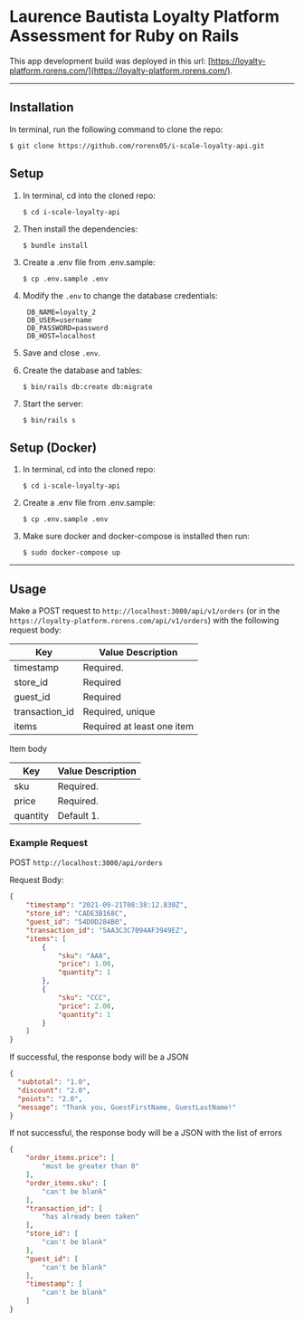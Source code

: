 # Laurence Bautista Loyalty Platform Assessment for Ruby on Rails

This app development build was deployed in this url: [https://loyalty-platform.rorens.com/](https://loyalty-platform.rorens.com/).

---

## Installation

In terminal, run the following command to clone the repo:

`$ git clone https://github.com/rorens05/i-scale-loyalty-api.git`

## Setup

1. In terminal, cd into the cloned repo:

   `$ cd i-scale-loyalty-api`

1. Then install the dependencies:

   `$ bundle install`

1. Create a .env file from .env.sample:

   `$ cp .env.sample .env`

1. Modify the `.env` to change the database credentials:

   ```
    DB_NAME=loyalty_2
    DB_USER=username
    DB_PASSWORD=password
    DB_HOST=localhost
   ```

1. Save and close `.env`.

1. Create the database and tables:

   `$ bin/rails db:create db:migrate`

1. Start the server:

   `$ bin/rails s`

## Setup (Docker)

1. In terminal, cd into the cloned repo:

   `$ cd i-scale-loyalty-api`

1. Create a .env file from .env.sample:

   `$ cp .env.sample .env`

1. Make sure docker and docker-compose is installed then run:

   `$ sudo docker-compose up`

---

## Usage

Make a POST request to `http://localhost:3000/api/v1/orders` (or in the `https://loyalty-platform.rorens.com/api/v1/orders`) with the following request body:

| Key                   | Value Description |
| ----------------------|-------------------|
| timestamp             | Required.         |
| store_id              | Required          |
| guest_id              | Required          |
| transaction_id        | Required, unique  |
| items                 | Required at least one item   |

Item body

| Key                   | Value Description |
| ----------------------|-------------------|
| sku                   | Required.         |
| price                 | Required.         |
| quantity              | Default 1.        |

### Example Request

POST `http://localhost:3000/api/orders`

Request Body:

```json
{
    "timestamp": "2021-09-21T08:38:12.830Z",
    "store_id": "CADE3B168C", 
    "guest_id": "54D0D284B0",
    "transaction_id": "5AA3C3C7094AF3949EZ",
    "items": [
        {
            "sku": "AAA",
            "price": 1.00,
            "quantity": 1
        },
        {
            "sku": "CCC",
            "price": 2.00,
            "quantity": 1
        }
    ]
}
```

If successful, the response body will be a JSON 

```json
{
  "subtotal": "1.0",
  "discount": "2.0",
  "points": "2.0",
  "message": "Thank you, GuestFirstName, GuestLastName!"
}
```

If not successful, the response body will be a JSON with the list of errors

```json
{
    "order_items.price": [
        "must be greater than 0"
    ],
    "order_items.sku": [
        "can't be blank"
    ],
    "transaction_id": [
        "has already been taken"
    ],
    "store_id": [
        "can't be blank"
    ],
    "guest_id": [
        "can't be blank"
    ],
    "timestamp": [
        "can't be blank"
    ]
}
```